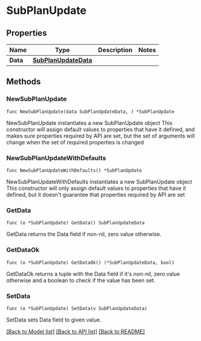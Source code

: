 # SubPlanUpdate

## Properties

Name | Type | Description | Notes
------------ | ------------- | ------------- | -------------
**Data** | [**SubPlanUpdateData**](SubPlanUpdateData.md) |  | 

## Methods

### NewSubPlanUpdate

`func NewSubPlanUpdate(data SubPlanUpdateData, ) *SubPlanUpdate`

NewSubPlanUpdate instantiates a new SubPlanUpdate object
This constructor will assign default values to properties that have it defined,
and makes sure properties required by API are set, but the set of arguments
will change when the set of required properties is changed

### NewSubPlanUpdateWithDefaults

`func NewSubPlanUpdateWithDefaults() *SubPlanUpdate`

NewSubPlanUpdateWithDefaults instantiates a new SubPlanUpdate object
This constructor will only assign default values to properties that have it defined,
but it doesn't guarantee that properties required by API are set

### GetData

`func (o *SubPlanUpdate) GetData() SubPlanUpdateData`

GetData returns the Data field if non-nil, zero value otherwise.

### GetDataOk

`func (o *SubPlanUpdate) GetDataOk() (*SubPlanUpdateData, bool)`

GetDataOk returns a tuple with the Data field if it's non-nil, zero value otherwise
and a boolean to check if the value has been set.

### SetData

`func (o *SubPlanUpdate) SetData(v SubPlanUpdateData)`

SetData sets Data field to given value.



[[Back to Model list]](../README.md#documentation-for-models) [[Back to API list]](../README.md#documentation-for-api-endpoints) [[Back to README]](../README.md)


